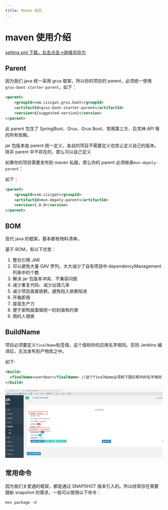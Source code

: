 ```yaml
---
title: Maven 规范
---
```


# maven 使用介绍

[setting.xml 下载，右击点击->链接另存为](../../assets/attach/settings.xml)

## Parent

因为我们 java 统一采用 grus 框架，所以你的项目的 parent，必须统一使用`grus-boot-starter-parent`，如下：

```xml
<parent>
    <groupId>com.ciicgat.grus.boot</groupId>
    <artifactId>grus-boot-starter-parent</artifactId>
    <version>${suggested-version}</version>
</parent>
```

此 parent 包含了 SpringBoot、Grus、Grus Boot、常用第三方、巨灵神 API 等的所有依赖。

<Alert type="warning">
  jar 包版本由 parent 统一定义，各自的项目不需要定义也禁止定义自己的版本。除非 parent 中不存在的，那么可以自己定义
</Alert>

如果你的项目需要发布到 maven 私服，那么你的 parent 必须继承`mvn-depoly-parent`：

如下：

```xml
<parent>
    <groupId>com.ciicgat</groupId>
    <artifactId>mvn-depoly-parent</artifactId>
    <version>1.0.0</version>
</parent>
```

## BOM

现代 java 的框架，基本都有物料清单。

基于 BOM，有以下优势：

1. 整合引用 JAR
2. 可以避免大量 GAV 罗列，大大减少了自有项目中 dependencyManagement 列表中的个数
3. 解决 jar 包版本冲突、不兼容问题
4. 减少重复代码、减少出错几率
5. 减少项目直属依赖，避免陷入依赖陷进
6. 开箱即用
7. 提高生产力
8. 便于架构层面做统一的封装和约束
9. 用的人很爽

## BuildName

项目必须要定义`finalName`标签值，这个值和你的应用名字相同。否则 Jenkins 编译后，无法发布到产物库之中。

如下:

```xml
<build>
  <finalName>userdoor</finalName> //这个finalName必须和下图红框中的名字相同
</build>
```

![应用名](../../assets/images/java/pom-name.png)

## 常用命令

因为我们关爱通的框架，都是通过 SNAPSHOT 版本引入的。所以经常存在需要跟新 snapshot 的需求，一般可以使用以下命令：

```shell
mvn package -U
```
